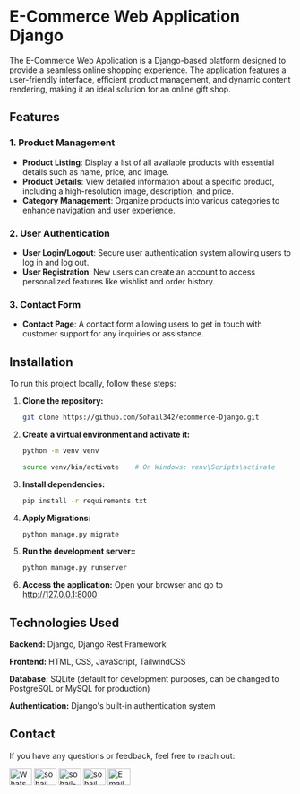 # E-Commerce Web Application Django
The E-Commerce Web Application is a Django-based platform designed to provide a seamless online shopping experience. 
The application features a user-friendly interface, efficient product management, and dynamic content rendering, making it an ideal solution for an online gift shop.


## Features

### 1. Product Management
- **Product Listing**: Display a list of all available products with essential details such as name, price, and image.
- **Product Details**: View detailed information about a specific product, including a high-resolution image, description, and price.
- **Category Management**: Organize products into various categories to enhance navigation and user experience.


### 2. User Authentication
- **User Login/Logout**: Secure user authentication system allowing users to log in and log out.
- **User Registration**: New users can create an account to access personalized features like wishlist and order history.


### 3. Contact Form
- **Contact Page**: A contact form allowing users to get in touch with customer support for any inquiries or assistance.


## Installation

To run this project locally, follow these steps:

1. **Clone the repository:**
   ```sh
   git clone https://github.com/Sohail342/ecommerce-Django.git

2. **Create a virtual environment and activate it:**
   ```sh
   python -m venv venv
   ```
   ```sh
   source venv/bin/activate    # On Windows: venv\Scripts\activate
   ```

3. **Install dependencies:**
   ```sh
   pip install -r requirements.txt
   ```

4. **Apply Migrations:**
   ```sh
   python manage.py migrate
   ```

5. **Run the development server::**
   ```sh
   python manage.py runserver
   ```

6. **Access the application:**
Open your browser and go to http://127.0.0.1:8000


## Technologies Used
**Backend:** Django, Django Rest Framework

**Frontend:** HTML, CSS, JavaScript, TailwindCSS

**Database:** SQLite (default for development purposes, can be changed to PostgreSQL or MySQL for production)

**Authentication:** Django's built-in authentication system

## Contact
If you have any questions or feedback, feel free to reach out:
<p align="left">
<a href="https://wa.me/+923428041928" target="blank"><img align="center" src="https://img.icons8.com/color/48/000000/whatsapp.png" alt="WhatsApp" height="30" width="40" /></a>
<a href="https://www.hackerrank.com/sohail_ahmad342" target="blank"><img align="center" src="https://raw.githubusercontent.com/rahuldkjain/github-profile-readme-generator/master/src/images/icons/Social/hackerrank.svg" alt="sohail_ahmad342" height="30" width="40" /></a>
<a href="https://www.linkedin.com/in/sohailahmad3428041928/" target="blank"><img align="center" src="https://raw.githubusercontent.com/rahuldkjain/github-profile-readme-generator/master/src/images/icons/Social/linked-in-alt.svg" alt="sohail-ahmad342" height="30" width="40" /></a>
<a href="https://instagram.com/sohail_ahmed113" target="blank"><img align="center" src="https://raw.githubusercontent.com/rahuldkjain/github-profile-readme-generator/master/src/images/icons/Social/instagram.svg" alt="sohail_ahmed113" height="30" width="40" /></a>
<a href="mailto:sohailahmad342@gmail.com" target="blank"><img align="center" src="https://img.icons8.com/ios-filled/50/000000/email-open.png" alt="Email" height="30" width="40" /></a>
</p>
